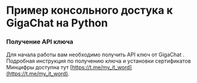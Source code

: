 # Пример консольного достука к GigaChat на Python

### Получение API ключа

Для начала работы вам необходимо получить API ключ от GigaChat . Подробная инструкция по получению ключа и установки сертификатов Минцифры доступна тут [https://t.me/my_it_word](https://t.me/my_it_word).
